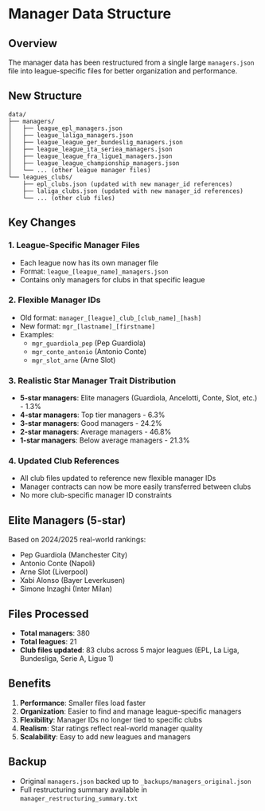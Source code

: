# Manager Data Structure

## Overview
The manager data has been restructured from a single large `managers.json` file into league-specific files for better organization and performance.

## New Structure
```
data/
├── managers/
│   ├── league_epl_managers.json
│   ├── league_laliga_managers.json
│   ├── league_league_ger_bundeslig_managers.json
│   ├── league_league_ita_seriea_managers.json
│   ├── league_league_fra_ligue1_managers.json
│   ├── league_league_championship_managers.json
│   └── ... (other league manager files)
└── leagues_clubs/
    ├── epl_clubs.json (updated with new manager_id references)
    ├── laliga_clubs.json (updated with new manager_id references)
    └── ... (other club files)
```

## Key Changes

### 1. League-Specific Manager Files
- Each league now has its own manager file
- Format: `league_[league_name]_managers.json`
- Contains only managers for clubs in that specific league

### 2. Flexible Manager IDs
- Old format: `manager_[league]_club_[club_name]_[hash]`
- New format: `mgr_[lastname]_[firstname]`
- Examples:
  - `mgr_guardiola_pep` (Pep Guardiola)
  - `mgr_conte_antonio` (Antonio Conte)
  - `mgr_slot_arne` (Arne Slot)

### 3. Realistic Star Manager Trait Distribution
- **5-star managers**: Elite managers (Guardiola, Ancelotti, Conte, Slot, etc.) - 1.3%
- **4-star managers**: Top tier managers - 6.3%
- **3-star managers**: Good managers - 24.2%
- **2-star managers**: Average managers - 46.8%
- **1-star managers**: Below average managers - 21.3%

### 4. Updated Club References
- All club files updated to reference new flexible manager IDs
- Manager contracts can now be more easily transferred between clubs
- No more club-specific manager ID constraints

## Elite Managers (5-star)
Based on 2024/2025 real-world rankings:
- Pep Guardiola (Manchester City)
- Antonio Conte (Napoli)
- Arne Slot (Liverpool)
- Xabi Alonso (Bayer Leverkusen)
- Simone Inzaghi (Inter Milan)

## Files Processed
- **Total managers**: 380
- **Total leagues**: 21
- **Club files updated**: 83 clubs across 5 major leagues (EPL, La Liga, Bundesliga, Serie A, Ligue 1)

## Benefits
1. **Performance**: Smaller files load faster
2. **Organization**: Easier to find and manage league-specific managers
3. **Flexibility**: Manager IDs no longer tied to specific clubs
4. **Realism**: Star ratings reflect real-world manager quality
5. **Scalability**: Easy to add new leagues and managers

## Backup
- Original `managers.json` backed up to `_backups/managers_original.json`
- Full restructuring summary available in `manager_restructuring_summary.txt`
